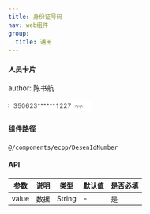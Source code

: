 ```yaml
---
title: 身份证号码
nav: web组件
group:
  title: 通用
---
```


#### 人员卡片

author: 陈书航

![img](./img/desenIdNumber.png)

#### 组件路径

`@/components/ecpp/DesenIdNumber`

#### API

| 参数  | 说明 | 类型   | 默认值 | 是否必填 |
| ----- | ---- | ------ | ------ | -------- |
| value | 数据 | String | -      | 是       |
